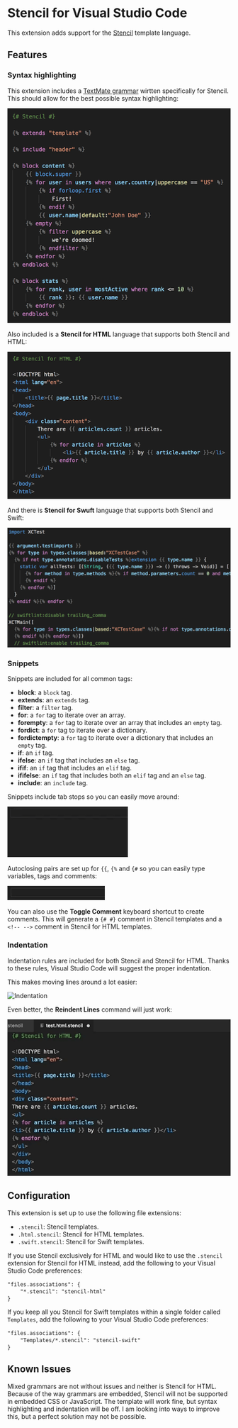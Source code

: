 # Stencil for Visual Studio Code

This extension adds support for the [Stencil](https://stencil.fuller.li) template language.

## Features

### Syntax highlighting

This extension includes a [TextMate grammar](https://github.com/stencilproject/stencil.tmbundle) wirtten specifically for Stencil. This should allow for the best possible syntax highlighting:

![Stencil syntax highlighting](images/stencil.png)

Also included is a **Stencil for HTML** language that supports both Stencil and HTML:

![Stencil for HTML syntax highlighting](images/stencil-html.png)

And there is **Stencil for Swuft** language that supports both Stencil and Swift:

![Stencil for Swift syntax highlighting](images/stencil-swift.png)

### Snippets

Snippets are included for all common tags:

- **block**: a `block` tag.
- **extends**: an `extends` tag.
- **filter**: a `filter` tag.
- **for**: a `for` tag to iterate over an array.
- **forempty**: a `for` tag to iterate over an array that includes an `empty` tag.
- **fordict**: a `for` tag to iterate over a dictionary.
- **fordictempty**: a `for` tag to iterate over a dictionary that includes an `empty` tag.
- **if**: an `if` tag.
- **ifelse**: an `if` tag that includes an `else` tag.
- **ifif**: an `if` tag that includes an `elif` tag.
- **ififelse**: an `if` tag that includes both an `elif` tag and an `else` tag.
- **include**: an `include` tag.

Snippets include tab stops so you can easily move around:

![Snippets](images/snippets.gif)

Autoclosing pairs are set up for `{{`, `{%` and `{#` so you can easily type variables, tags and comments:

![Autoclosing pairs](images/autoclosing.gif)

You can also use the **Toggle Comment** keyboard shortcut to create comments.
This will generate a `{# #}` comment in Stencil templates and a `<!-- -->` comment in Stencil for HTML templates.

### Indentation

Indentation rules are included for both Stencil and Stencil for HTML. Thanks to these rules, Visual Studio Code will suggest the proper indentation.

This makes moving lines around a lot easier:

![Indentation](images/indentation.gif)

Even better, the **Reindent Lines** command will just work:

![Reindent command](images/reindent.gif)

## Configuration

This extension is set up to use the following file extensions:

- `.stencil`: Stencil templates.
- `.html.stencil`: Stencil for HTML templates.
- `.swift.stencil`: Stencil for Swift templates.

If you use Stencil exclusively for HTML and would like to use the `.stencil` extension for Stencil for HTML instead, add the following to your Visual Studio Code preferences:

```
"files.associations": {
    "*.stencil": "stencil-html"
}
```

If you keep all you Stencil for Swift templates within a single folder called `Templates`, add the following to your Visual Studio Code preferences:

```
"files.associations": {
    "Templates/*.stencil": "stencil-swift"
}
```


## Known Issues

Mixed grammars are not without issues and neither is Stencil for HTML. Because of the way grammars are embedded, Stencil will not be supported in embedded CSS or JavaScript. The template will work fine, but syntax highlighting and indentation will be off. I am looking into ways to improve this, but a perfect solution may not be possible.

